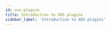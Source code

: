 ```yaml
---
id: xos-plugins
title: Introduction to XOS plugins
sidebar_label: 'Introduction to XOS plugins'
---
```

